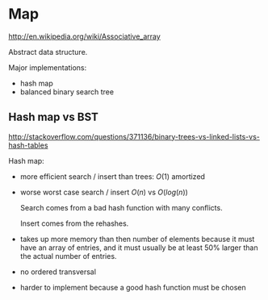 # Map

<http://en.wikipedia.org/wiki/Associative_array>

Abstract data structure.

Major implementations:

- hash map
- balanced binary search tree

## Hash map vs BST

<http://stackoverflow.com/questions/371136/binary-trees-vs-linked-lists-vs-hash-tables>

Hash map:

-   more efficient search / insert than trees: $O(1)$ amortized

-   worse worst case search / insert $O(n)$ vs $O(log(n))$

    Search comes from a bad hash function with many conflicts.

    Insert comes from the rehashes.

-   takes up more memory than then number of elements because it must have an array of entries, and it must usually be at least 50% larger than the actual number of entries.

-   no ordered transversal

-   harder to implement because a good hash function must be chosen
